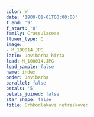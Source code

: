 ```yaml
---
color: W
date: '1900-01-01T00:00:00'
f_end: '9'
f_start: '8'
family: Crassulaceae
flower_type: C
image:
- M_100014.JPG
latin: Jovibarba hirta
lead: M_100014.JPG
lead_sample: false
name: index
order: Jovibarba
parallel: false
petals: '5'
petals_joined: false
star_shape: false
title: Srhkodlakavi netreskovec
---
```



